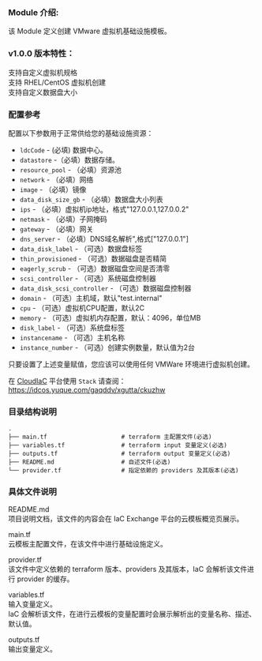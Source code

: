 ### Module 介绍:  
该 Module 定义创建 VMware 虚拟机基础设施模板。  

### v1.0.0 版本特性：  
支持自定义虚拟机规格  
支持 RHEL/CentOS 虚拟机创建  
支持自定义数据盘大小  
  
### 配置参考  
配置以下参数用于正常供给您的基础设施资源：  
- `ldcCode` - (必填) 数据中心。  
- `datastore` -（必填）数据存储。  
- `resource_pool` - （必填）资源池  
- `network` - （必填）网络  
- `image` - （必填）镜像  
- `data_disk_size_gb` - （必填）数据盘大小列表  
- `ips` - （必填）虚拟机ip地址，格式"127.0.0.1,127.0.0.2"  
- `netmask` - （必填）子网掩码  
- `gateway` - （必填）网关  
- `dns_server` - （必填）DNS域名解析",格式["127.0.0.1"]  
- `data_disk_label` - （可选）数据盘标签  
- `thin_provisioned` - （可选）数据磁盘是否精简  
- `eagerly_scrub` - （可选）数据磁盘空间是否清零  
- `scsi_controller` - （可选）系统磁盘控制器  
- `data_disk_scsi_controller` - （可选）数据磁盘控制器  
- `domain` - （可选）主机域，默认"test.internal"  
- `cpu` - （可选）虚拟机CPU配置，默认2C  
- `memory` - （可选）虚拟机内存配置，默认：4096，单位MB  
- `disk_label` - （可选）系统盘标签  
- `instancename` - （可选）主机名称  
- `instance_number` - （可选）创建实例数量，默认值为2台  

只要设置了上述变量赋值，您应该可以使用任何 VMWare 环境进行虚拟机创建。

在 [CloudIaC](https://online.cloudiac.org/) 平台使用 `Stack` 请查阅：https://idcos.yuque.com/gaqddv/xgutta/ckuzhw

### 目录结构说明
```
.
├── main.tf                     # terraform 主配置文件(必选)
├── variables.tf                # terraform input 变量定义(必选)
├── outputs.tf                  # terraform output 变量定义(必选)
├── README.md                   # 自述文件(必选)
└── provider.tf                 # 指定依赖的 providers 及其版本(必选)                     
```

### 具体文件说明
README.md  
项目说明文档，该文件的内容会在 IaC Exchange 平台的云模板概览页展示。  

main.tf  
云模板主配置文件，在该文件中进行基础设施定义。  

provider.tf  
该文件中定义依赖的 terraform 版本、providers 及其版本，IaC 会解析该文件进行 provider 的缓存。  

variables.tf  
输入变量定义。  
IaC 会解析该文件，在进行云模板的变量配置时会展示解析出的变量名称、描述、默认值。  

outputs.tf  
输出变量定义。  